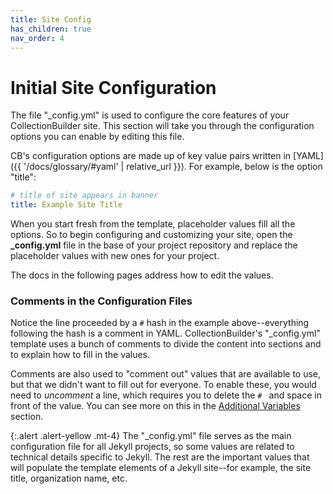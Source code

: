 ```yaml
---
title: Site Config
has_children: true
nav_order: 4
---
```


# Initial Site Configuration

The file "_config.yml" is used to configure the core features of your CollectionBuilder site. 
This section will take you through the configuration options you can enable by editing this file. 

CB's configuration options are made up of key value pairs written in [YAML]({{ '/docs/glossary/#yaml' | relative_url }}). 
For example, below is the option "title":

```yaml
# title of site appears in banner
title: Example Site Title
```

When you start fresh from the template, placeholder values fill all the options.
So to begin configuring and customizing your site, open the **_config.yml** file in the base of your project repository and replace the placeholder values with new ones for your project. 

The docs in the following pages address how to edit the values.

### Comments in the Configuration Files

Notice the line proceeded by a `#` hash in the example above--everything following the hash is a comment in YAML.
CollectionBuilder's "_config.yml" template uses a bunch of comments to divide the content into sections and to explain how to fill in the values. 

Comments are also used to "comment out" values that are available to use, but that we didn't want to fill out for everyone. 
To enable these, you would need to *uncomment* a line, which requires you to delete the `# ` and space in front of the value. 
You can see more on this in the [Additional Variables](additional/) section. 

{:.alert .alert-yellow .mt-4}
The "_config.yml" file serves as the main configuration file for all Jekyll projects, so some values are related to technical details specific to Jekyll. 
The rest are the important values that will populate the template elements of a Jekyll site--for example, the site title, organization name, etc.
